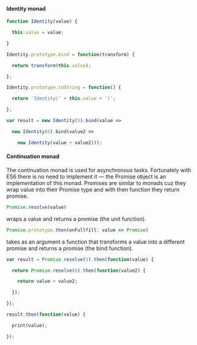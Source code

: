 #### Identity monad

  
```js
function Identity(value) {

  this.value = value;

}

Identity.prototype.bind = function(transform) {

  return transform(this.value);

};

Identity.prototype.toString = function() {

  return 'Identity(' + this.value + ')';

};

var result = new Identity(5).bind(value =>

  new Identity(6).bind(value2 =>

    new Identity(value + value2)));

```
 
#### Continuation monad

 
The continuation monad is used for asynchronous tasks. Fortunately with ES6 there is no need to implement it — the Promise object is an implementation of this monad. 
Promises are similar to monads cuz they wrap value into their Promise type and with then function they return promise.

```js
Promise.resolve(value)
``` 

wraps a value and returns a promise (the unit function). 

```js
Promise.prototype.then(onFullfill: value => Promise) 
```

takes as an argument a function that transforms a value into a different promise and returns a promise (the bind function).

  
```js
var result = Promise.resolve(5).then(function(value) {

  return Promise.resolve(6).then(function(value2) {

    return value + value2;

  });

});

result.then(function(value) {

  print(value);

});
```
